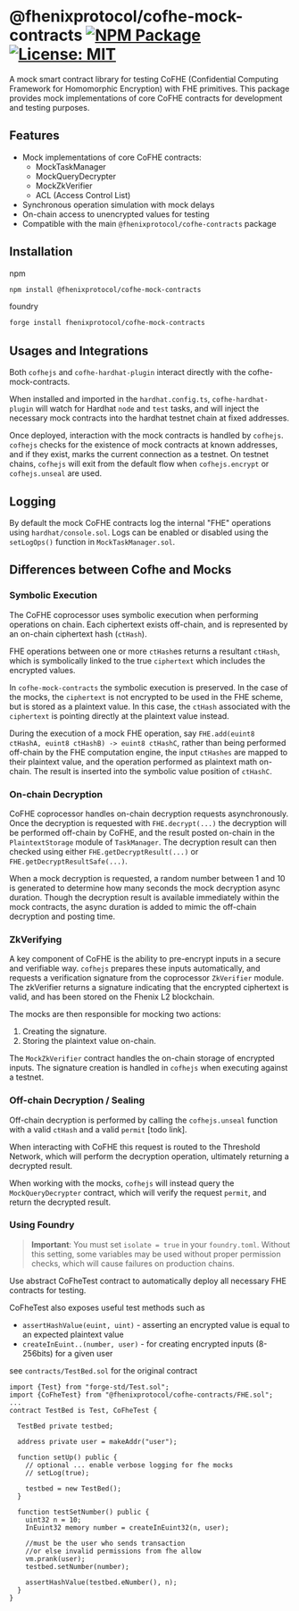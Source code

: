 # @fhenixprotocol/cofhe-mock-contracts [![NPM Package][npm-badge]][npm] [![License: MIT][license-badge]][license]

[npm]: https://www.npmjs.com/package/@fhenixprotocol/cofhe-mock-contracts
[npm-badge]: https://img.shields.io/npm/v/@fhenixprotocol/cofhe-mock-contracts.svg
[license]: https://opensource.org/licenses/MIT
[license-badge]: https://img.shields.io/badge/License-MIT-blue.svg

A mock smart contract library for testing CoFHE (Confidential Computing Framework for Homomorphic Encryption) with FHE primitives. This package provides mock implementations of core CoFHE contracts for development and testing purposes.

## Features

- Mock implementations of core CoFHE contracts:
  - MockTaskManager
  - MockQueryDecrypter
  - MockZkVerifier
  - ACL (Access Control List)
- Synchronous operation simulation with mock delays
- On-chain access to unencrypted values for testing
- Compatible with the main `@fhenixprotocol/cofhe-contracts` package

## Installation

npm

```bash
npm install @fhenixprotocol/cofhe-mock-contracts
```

foundry

```bash
forge install fhenixprotocol/cofhe-mock-contracts
```

## Usages and Integrations

Both `cofhejs` and `cofhe-hardhat-plugin` interact directly with the cofhe-mock-contracts.

When installed and imported in the `hardhat.config.ts`, `cofhe-hardhat-plugin` will watch for Hardhat `node` and `test` tasks, and will inject the necessary mock contracts into the hardhat testnet chain at fixed addresses.

Once deployed, interaction with the mock contracts is handled by `cofhejs`. `cofhejs` checks for the existence of mock contracts at known addresses, and if they exist, marks the current connection as a testnet. On testnet chains, `cofhejs` will exit from the default flow when `cofhejs.encrypt` or `cofhejs.unseal` are used.

## Logging

By default the mock CoFHE contracts log the internal "FHE" operations using `hardhat/console.sol`. Logs can be enabled or disabled using the `setLogOps()` function in `MockTaskManager.sol`.

## Differences between Cofhe and Mocks

### Symbolic Execution

The CoFHE coprocessor uses symbolic execution when performing operations on chain. Each ciphertext exists off-chain, and is represented by an on-chain ciphertext hash (`ctHash`).

FHE operations between one or more `ctHash`es returns a resultant `ctHash`, which is symbolically linked to the true `ciphertext` which includes the encrypted values.

In `cofhe-mock-contracts` the symbolic execution is preserved. In the case of the mocks, the `ciphertext` is not encrypted to be used in the FHE scheme, but is stored as a plaintext value. In this case, the `ctHash` associated with the `ciphertext` is pointing directly at the plaintext value instead.

During the execution of a mock FHE operation, say `FHE.add(euint8 ctHashA, euint8 ctHashB) -> euint8 ctHashC`, rather than being performed off-chain by the FHE computation engine, the input `ctHashes` are mapped to their plaintext value, and the operation performed as plaintext math on-chain. The result is inserted into the symbolic value position of `ctHashC`.

### On-chain Decryption

CoFHE coprocessor handles on-chain decryption requests asynchronously. Once the decryption is requested with `FHE.decrypt(...)` the decryption will be performed off-chain by CoFHE, and the result posted on-chain in the `PlaintextStorage` module of `TaskManager`. The decryption result can then checked using either `FHE.getDecryptResult(...)` or `FHE.getDecryptResultSafe(...)`.

When a mock decryption is requested, a random number between 1 and 10 is generated to determine how many seconds the mock decryption async duration. Though the decryption result is available immediately within the mock contracts, the async duration is added to mimic the off-chain decryption and posting time.

### ZkVerifying

A key component of CoFHE is the ability to pre-encrypt inputs in a secure and verifiable way. `cofhejs` prepares these inputs automatically, and requests a verification signature from the coprocessor `ZkVerifier` module. The zkVerifier returns a signature indicating that the encrypted ciphertext is valid, and has been stored on the Fhenix L2 blockchain.

The mocks are then responsible for mocking two actions:

1. Creating the signature.
2. Storing the plaintext value on-chain.

The `MockZkVerifier` contract handles the on-chain storage of encrypted inputs. The signature creation is handled in `cofhejs` when executing against a testnet.

### Off-chain Decryption / Sealing

Off-chain decryption is performed by calling the `cofhejs.unseal` function with a valid `ctHash` and a valid `permit` [todo link].

When interacting with CoFHE this request is routed to the Threshold Network, which will perform the decryption operation, ultimately returning a decrypted result.

When working with the mocks, `cofhejs` will instead query the `MockQueryDecrypter` contract, which will verify the request `permit`, and return the decrypted result.

### Using Foundry

> **Important**: You must set `isolate = true` in your `foundry.toml`. Without this setting, some variables may be used without proper permission checks, which will cause failures on production chains.

Use abstract CoFheTest contract to automatically deploy all necessary FHE contracts for testing.

CoFheTest also exposes useful test methods such as

- `assertHashValue(euint, uint)` - asserting an encrypted value is equal to an expected plaintext value
- `createInEuint..(number, user)` - for creating encrypted inputs (8-256bits) for a given user

see `contracts/TestBed.sol` for the original contract

```solidity
import {Test} from "forge-std/Test.sol";
import {CoFheTest} from "@fhenixprotocol/cofhe-contracts/FHE.sol";
...
contract TestBed is Test, CoFheTest {

  TestBed private testbed;

  address private user = makeAddr("user");

  function setUp() public {
    // optional ... enable verbose logging for fhe mocks
    // setLog(true);

    testbed = new TestBed();
  }

  function testSetNumber() public {
    uint32 n = 10;
    InEuint32 memory number = createInEuint32(n, user);

    //must be the user who sends transaction
    //or else invalid permissions from fhe allow
    vm.prank(user);
    testbed.setNumber(number);

    assertHashValue(testbed.eNumber(), n);
  }
}
```
